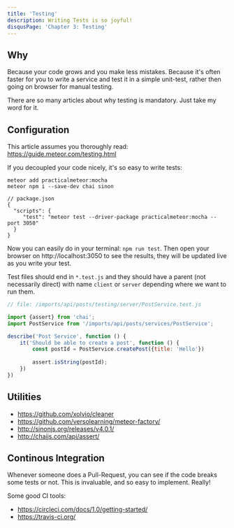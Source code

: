 ```yaml
---
title: 'Testing'
description: Writing Tests is so joyful!
disqusPage: 'Chapter 3: Testing'
---
```


## Why

Because your code grows and you make less mistakes.
Because it's often faster for you to write a service and test it in a simple unit-test, rather then going on browser for manual testing.

There are so many articles about why testing is mandatory. Just take my word for it.

## Configuration 
This article assumes you thoroughly read: https://guide.meteor.com/testing.html 

If you decoupled your code nicely, it's so easy to write tests:

```
meteor add practicalmeteor:mocha
meteor npm i --save-dev chai sinon
```

```
// package.json
{
  "scripts": {
     "test": "meteor test --driver-package practicalmeteor:mocha --port 3050"
  }
}
```

Now you can easily do in your terminal: `npm run test`. Then open your browser on http://localhost:3050 to see the results,
they will be updated live as you write your test.

Test files should end in `*.test.js` and they should have a parent (not necessarily direct) with name `client` or `server`
depending where we want to run them.

```js
// file: /imports/api/posts/testing/server/PostService.test.js

import {assert} from 'chai';
import PostService from '/imports/api/posts/services/PostService';

describe('Post Service', function () {
    it('Should be able to create a post', function () {
        const postId = PostService.createPost({title: 'Hello'})
        
        assert.isString(postId);
    })
})
```

## Utilities

- https://github.com/xolvio/cleaner
- https://github.com/versolearning/meteor-factory/
- http://sinonjs.org/releases/v4.0.1/
- http://chaijs.com/api/assert/

## Continous Integration

Whenever someone does a Pull-Request, you can see if the code breaks some tests or not. This is invaluable, and so easy to implement.
Really!

Some good CI tools:

- https://circleci.com/docs/1.0/getting-started/ 
- https://travis-ci.org/

